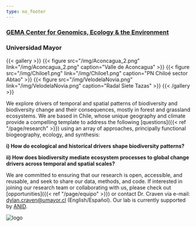 ```yaml
---
type: no_footer
---
```



### [GEMA Center for Genomics, Ecology & the Environment](https://gema.umayor.cl/)
### Universidad Mayor


{{< gallery >}}
  {{< figure src="/img/Aconcagua_2.png" link="/img/Aconcagua_2.png" caption="Valle de Aconcagua" >}}
  {{< figure src="/img/Chiloe1.png" link="/img/Chiloe1.png" caption="PN Chiloé sector Abtao" >}}
  {{< figure src="/img/VelodelaNovia.png" link="/img/VelodelaNovia.png" caption="Radal Siete Tazas"  >}}
{{< /gallery >}}

We explore drivers of temporal and spatial patterns of biodiversity and biodiversity change and their consequences, mostly in forest and grassland ecosystems. We are based in Chile, whose unique geography and climate provide a compelling template to address the following [questions]({{< ref "/page/research" >}}) using an array of approaches, principally functional biogeography, ecology, and synthesis:  

**i) How do ecological and historical drivers shape biodiversity patterns?**

**ii) How does biodiversity mediate ecosystem processes to global change drivers across temporal and spatial scales?**

We are committed to ensuring that our research is open, accessible, and reusable, and seek to share our data, methods, and code. If interested in joining our research team or collaborating with us, please check out [opportunities]({{< ref "/page/equipo" >}}) or contact Dr. Craven via e-mail: <dylan.craven@umayor.cl> (English/Español). Our lab is currently supported by [ANID](https://www.anid.cl/).

![logo](/img/solo_verde33.png)
